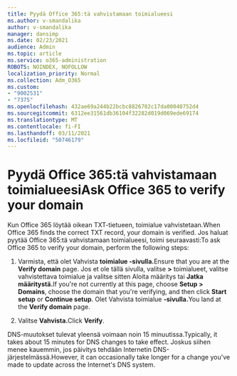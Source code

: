 ```yaml
---
title: Pyydä Office 365:tä vahvistamaan toimialueesi
ms.author: v-smandalika
author: v-smandalika
manager: dansimp
ms.date: 02/23/2021
audience: Admin
ms.topic: article
ms.service: o365-administration
ROBOTS: NOINDEX, NOFOLLOW
localization_priority: Normal
ms.collection: Adm_O365
ms.custom:
- "9002531"
- "7375"
ms.openlocfilehash: 432ae69a244b22bcbc8826702c17da00040752d4
ms.sourcegitcommit: 6312ee31561db36104f32282d019d069ede69174
ms.translationtype: MT
ms.contentlocale: fi-FI
ms.lasthandoff: 03/11/2021
ms.locfileid: "50746179"
---
```

# <a name="ask-office-365-to-verify-your-domain"></a><span data-ttu-id="7b89e-102">Pyydä Office 365:tä vahvistamaan toimialueesi</span><span class="sxs-lookup"><span data-stu-id="7b89e-102">Ask Office 365 to verify your domain</span></span>

<span data-ttu-id="7b89e-103">Kun Office 365 löytää oikean TXT-tietueen, toimialue vahvistetaan.</span><span class="sxs-lookup"><span data-stu-id="7b89e-103">When Office 365 finds the correct TXT record, your domain is verified.</span></span> <span data-ttu-id="7b89e-104">Jos haluat pyytää Office 365:tä vahvistamaan toimialueesi, toimi seuraavasti:</span><span class="sxs-lookup"><span data-stu-id="7b89e-104">To ask Office 365 to verify your domain, perform the following steps:</span></span>

1. <span data-ttu-id="7b89e-105">Varmista, että olet Vahvista **toimialue -sivulla.**</span><span class="sxs-lookup"><span data-stu-id="7b89e-105">Ensure that you are at the **Verify domain** page.</span></span> <span data-ttu-id="7b89e-106">Jos et ole tällä sivulla, valitse **>** toimialueet, valitse vahvistettava toimialue ja valitse sitten Aloita  määritys tai **Jatka määritystä.**</span><span class="sxs-lookup"><span data-stu-id="7b89e-106">If you're not currently at this page, choose **Setup > Domains**, choose the domain that you're verifying, and then click **Start setup** or **Continue setup**.</span></span> <span data-ttu-id="7b89e-107">Olet Vahvista toimialue **-sivulla.**</span><span class="sxs-lookup"><span data-stu-id="7b89e-107">You land at the **Verify domain** page.</span></span>

2. <span data-ttu-id="7b89e-108">Valitse **Vahvista.**</span><span class="sxs-lookup"><span data-stu-id="7b89e-108">Click **Verify**.</span></span>

<span data-ttu-id="7b89e-109">DNS-muutokset tulevat yleensä voimaan noin 15 minuutissa.</span><span class="sxs-lookup"><span data-stu-id="7b89e-109">Typically, it takes about 15 minutes for DNS changes to take effect.</span></span> <span data-ttu-id="7b89e-110">Joskus siihen menee kauemmin, jos päivitys tehdään Internetin DNS-järjestelmässä.</span><span class="sxs-lookup"><span data-stu-id="7b89e-110">However, it can occasionally take longer for a change you've made to update across the Internet's DNS system.</span></span>

